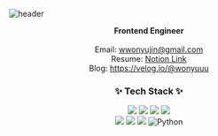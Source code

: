 ![header](https://capsule-render.vercel.app/api?type=waving&color=gradient&height=210&section=header&text=Yujin%20Won&fontSize=60)

<div align=center>
  
  <strong>Frontend Engineer</strong>
  <br />
  <br />
  Email: wwonyujin@gmail.com
  <br />
  Resume: [Notion Link](https://wonyuuu.notion.site/d660a308a489442ba9a615f2e0917c52)
  <br />
  Blog: https://velog.io/@wonyuuu
  
  ### ✨ Tech Stack ✨
  <img src="https://img.shields.io/badge/JavaScript-F7DF1E?style=flat-square&logo=JavaScript&logoColor=white"/>
  <img src="https://img.shields.io/badge/TypeScript-3178C6?style=flat-square&logo=TypeScript&logoColor=white"/>
  <img src="https://img.shields.io/badge/React-61DAFB?style=flat-square&logo=React&logoColor=white"/>
  <img src="https://img.shields.io/badge/ReactQuery-FF4154?style=flat-square&logo=ReactQuery&logoColor=white" />
  <br />
  <img src="https://img.shields.io/badge/styled components-DB7093?style=flat-square&logo=styled-components&logoColor=white"/>
  <img src="https://img.shields.io/badge/HTML5-E34F26?style=flat-square&logo=HTML5&logoColor=white"/>
  <img src="https://img.shields.io/badge/CSS-1572B6?style=flat-square&logo=CSS3&logoColor=white"/>
  <img alt="Python" src ="https://img.shields.io/badge/Python-3776AB.svg?&style=flat-square&logo=Python&logoColor=white"/>
  
  <br />
  
  <!---
  <img alt="Django" src ="https://img.shields.io/badge/Django-092E20.svg?&style=flat-square&logo=Django&logoColor=white"/>
  ### 📫 How to reach me:
  <a href="https://velog.io/@wonyuuu"><img src="https://img.shields.io/badge/Tech%20Blog-11B48A?style=flat-square&logo=Vimeo&logoColor=white&link=https://velog.io/@wonyuuu"/></a>
  <a href="mailto:wwonyujin@gmail.com"><img src="https://img.shields.io/badge/Gmail-d14836?style=flat-square&logo=Gmail&logoColor=white&link=mailto:wwonyujin@gmail.com"/></a>
--->
</div>

  <!---
yujinwon-dev/yujinwon-dev is a ✨ special ✨ repository because its `README.md` (this file) appears on your GitHub profile.
You can click the Preview link to take a look at your changes.
--->
